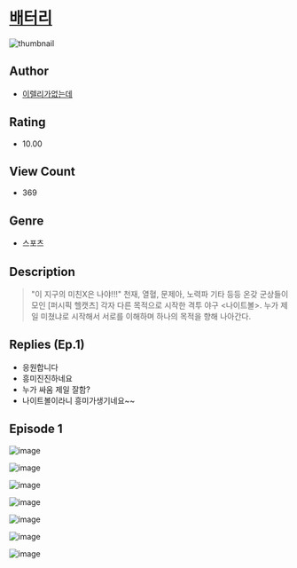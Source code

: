 # [배터리](https://comic.naver.com/challenge/list?titleId=810074)
![thumbnail](https://image-comic.pstatic.net/user_contents_data/challenge_comic/2023/05/23/299912/upload_7293125735272834657_480x623.jpeg)

## Author
- [이렐리가없는데](https://comic.naver.com/artistTitle?id=299912)

## Rating
- 10.00

## View Count
- 369

## Genre
- 스포츠

## Description
> "이 지구의 미친X은 나야!!!" 천재, 열혈, 문제아, 노력파 기타 등등 온갖 군상들이 모인 [퍼시픽 헬캣츠] 각자 다른 목적으로 시작한 격투 야구 <나이트볼>. 누가 제일 미쳤냐로 시작해서 서로를 이해하며 하나의 목적을 향해 나아간다.

## Replies (Ep.1)
- 응원합니다
- 흥미진진하네요
- 누가 싸움 제일 잘함?
- 나이트볼이라니 흥미가생기네요~~

## Episode 1
![image](https://image-comic.pstatic.net/user_contents_data/challenge_comic/2023/05/23/299912/upload_3544953273481454693.jpeg)

![image](https://image-comic.pstatic.net/user_contents_data/challenge_comic/2023/05/23/299912/upload_4134975367036287026.jpeg)

![image](https://image-comic.pstatic.net/user_contents_data/challenge_comic/2023/05/23/299912/upload_3919930706133148979.jpeg)

![image](https://image-comic.pstatic.net/user_contents_data/challenge_comic/2023/05/23/299912/upload_7233685037250601572.jpeg)

![image](https://image-comic.pstatic.net/user_contents_data/challenge_comic/2023/05/23/299912/upload_7077744597256266808.jpeg)

![image](https://image-comic.pstatic.net/user_contents_data/challenge_comic/2023/05/23/299912/upload_7077518072070813284.jpeg)

![image](https://image-comic.pstatic.net/user_contents_data/challenge_comic/2023/05/23/299912/upload_7161629835408925793.jpeg)

